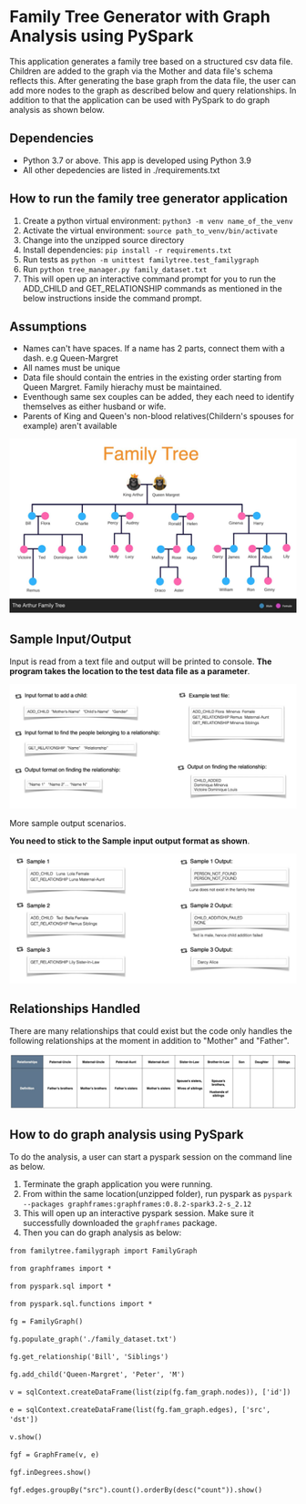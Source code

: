 # Family Tree Generator with Graph Analysis using PySpark
This application generates a family tree based on a structured csv data file. Children are added to the graph
via the Mother and data file's schema reflects this. After generating the base graph from the data file, the user can
add more nodes to the graph as described below and query relationships. In addition to that the application can be used with PySpark to do 
graph analysis as shown below.


## Dependencies
* Python 3.7 or above. This app is developed using Python 3.9
* All other depedencies are listed in ./requirements.txt

## How to run the family tree generator application

1. Create a python virtual environment: `python3 -m venv name_of_the_venv`
2. Activate the virtual environment: `source path_to_venv/bin/activate`
3. Change into the unzipped source directory
4. Install dependencies: `pip install -r requirements.txt`
5. Run tests as `python -m unittest familytree.test_familygraph`
6. Run `python tree_manager.py family_dataset.txt`
7. This will open up an interactive command prompt for you to run the ADD_CHILD and GET_RELATIONSHIP commands as mentioned
in the below instructions inside the command prompt.

## Assumptions
* Names can't have spaces. If a name has 2 parts, connect them with a dash. e.g Queen-Margret
* All names must be unique
* Data file should contain the entries in the existing order starting from Queen Margret. Family hierachy must be maintained.
* Eventhough same sex couples can be added, they each need to identify themselves as either husband or wife.
* Parents of King and Queen's non-blood relatives(Childern's spouses for example) aren't available

![The Arthur Family Tree](assets/family_tree.png)


## Sample Input/Output
Input is read from a text file and output will be printed to console. **The program
takes the location to the test data file as a parameter**.

![Input Output](assets/input_output.png)

More sample output scenarios.

**You need to stick to the Sample input output format as shown**.

![Sample Output](assets/sample_output.png)

## Relationships Handled

There are many relationships that could exist but the code only handles the following
relationships at the moment in addition to "Mother" and "Father".

![Relationships](assets/relationships.png)

## How to do graph analysis using PySpark
To do the analysis, a user can start a pyspark session on the command line as below.
1. Terminate the graph application you were running.
2. From within the same location(unzipped folder), run pyspark as 
`pyspark --packages graphframes:graphframes:0.8.2-spark3.2-s_2.12`
3. This will open up an interactive pyspark session. Make sure it successfully downloaded the `graphframes`
package.
4. Then you can do graph analysis as below:

`from familytree.familygraph import FamilyGraph`

`from graphframes import *`

`from pyspark.sql import *`

`from pyspark.sql.functions import *`

`fg = FamilyGraph()`

`fg.populate_graph('./family_dataset.txt')`

`fg.get_relationship('Bill', 'Siblings')`

`fg.add_child('Queen-Margret', 'Peter', 'M')`

`v = sqlContext.createDataFrame(list(zip(fg.fam_graph.nodes)), ['id'])`

`e = sqlContext.createDataFrame(list(fg.fam_graph.edges), ['src', 'dst'])`

`v.show()`

`fgf = GraphFrame(v, e)`

`fgf.inDegrees.show()`

`fgf.edges.groupBy("src").count().orderBy(desc("count")).show()`